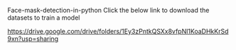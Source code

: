 Face-mask-detection-in-python
Click the below link to download the datasets to train a model 

https://drive.google.com/drive/folders/1Ey3zPntkQSXx8vfpNl1KoaDHkKrSd9xn?usp=sharing

